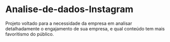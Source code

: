 # Analise-de-dados-Instagram
Projeto voltado para a necessidade da empresa em analisar detalhadamente o engajamento de sua empresa, e qual conteúdo tem mais favoritismo do público.
